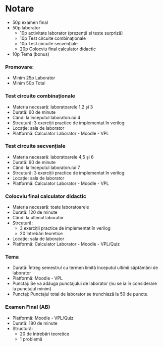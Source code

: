 # Notare
 - 50p examen final
 - 50p laborator
   - 10p activitate laborator (prezență si teste surpriză)
   - 10p Test circuite combinaționale
   - 10p Test circuite secvențiale
   - 20p Colocviu final calculator didactic
 - 10p Tema (bonus)

### Promovare:
 - Minim 25p Laborator
 - Minim 50p Total

### Test circuite combinaționale 
 - Materia necesară: laboratoarele 1,2 și 3
 - Durată: 60 de minute
 - Când: la începutul laboratorului 4
 - Strcutură: 3 exerciții practice de implementat în verilog 
 - Locație: sala de laborator
 - Platformă: Calculator Laborator - Moodle - VPL

### Test circuite secvențiale
 - Materia necesară: laboratoarele 4,5 și 6
 - Durată: 60 de minute
 - Când: la începutul laboratorului 7
 - Strcutură: 3 exerciții practice de implementat în verilog
 - Locație: sala de laborator
 - Platformă: Calculator Laborator - Moodle - VPL

### Colocviu final calculator didactic
 - Materia necesară: toate laboratoarele
 - Durată: 120 de minute
 - Când: la ultimul laborator
 - Strcutură:
    - 3 exerciții practice de implementat în verilog
    - 20 întrebări teoretice
 - Locație: sala de laborator
 - Platformă: Calculator Laborator - Moodle - VPL/Quiz

### Tema
 - Durată: Întreg semestrul cu termen limită începutul ultimii săptămâni de laborator
 - Platformă: Moodle - VPL
 - Punctaj: Se va adăuga punctajului de laborator (nu se ia în considerare la punctajul minim)
 - Punctaj: Punctajul total de laborator se trunchiază la 50 de puncte.

### Examen Final (AB)
 - Platformă: Moodle - VPL/Quiz
 - Durată: 180 de minute
 - Structură:
   - 20 de întrebări teoretice
   - 1 problemă
